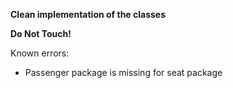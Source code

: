 **Clean implementation of the classes**

**Do Not Touch!**

Known errors:
+ Passenger package is missing for seat package
